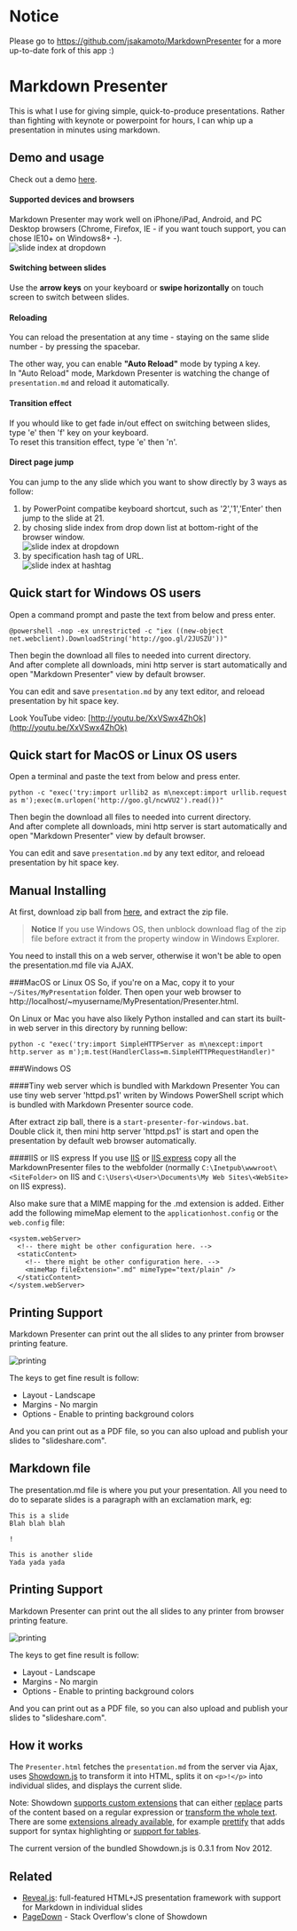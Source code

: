 Notice
======

Please go to https://github.com/jsakamoto/MarkdownPresenter for a more up-to-date fork of this app :)

Markdown Presenter
==================

This is what I use for giving simple, quick-to-produce presentations. Rather than fighting with keynote or powerpoint for hours, I can whip up a presentation in minutes using markdown.

Demo and usage
--------------
Check out a demo
[here](http://jsakamoto.github.com/MarkdownPresenter/Presenter.html).

#### Supported devices and browsers
Markdown Presenter may work well on iPhone/iPad, Android, and PC Desktop browsers (Chrome, Firefox, IE - if you want touch support, you can chose IE10+ on Windows8+ -).  
![slide index at dropdown](http://jsakamoto.github.io/MarkdownPresenter/iphone.png)

#### Switching between slides
Use the **arrow keys** on your keyboard or **swipe horizontally** on touch screen to switch between slides.

#### Reloading
You can reload the presentation at any time - staying on the same
slide number - by pressing the spacebar.

The other way, you can enable **"Auto Reload"** mode by typing `A` key.  
In "Auto Reload" mode, Markdown Presenter is watching the change of `presentation.md` and reload it automatically.

#### Transition effect
If you whould like to get fade in/out effect on switching between slides, type 'e' then 'f' key on your keyboard.  
To reset this transition effect, type 'e' then 'n'.

#### Direct page jump
You can jump to the any slide which you want to show directly by 3 ways as follow:

1. by PowerPoint compatibe keyboard shortcut, such as '2','1','Enter' then jump to the slide at 21.
2. by chosing slide index from drop down list at bottom-right of the browser window.  
![slide index at dropdown](http://jsakamoto.github.io/MarkdownPresenter/slide-index-at-dropdown.png)
3. by specification hash tag of URL.  
![slide index at hashtag](http://jsakamoto.github.io/MarkdownPresenter/slide-index-at-hashtag.png)

Quick start for Windows OS users
----------
Open a command prompt and paste the text from below and press enter.

    @powershell -nop -ex unrestricted -c "iex ((new-object net.webclient).DownloadString('http://goo.gl/2JUSZU'))"

Then begin the download all files to needed into current directory.  
And after complete all downloads, mini http server is start automatically and open "Markdown Presenter" view by default browser.

You can edit and save ```presentation.md``` by any text editor, and reloead presentation by hit space key.

Look YouTube video:
[http://youtu.be/XxVSwx4ZhOk](http://youtu.be/XxVSwx4ZhOk)

Quick start for MacOS or Linux OS users
----------
Open a terminal and paste the text from below and press enter.

    python -c "exec('try:import urllib2 as m\nexcept:import urllib.request as m');exec(m.urlopen('http://goo.gl/ncwVU2').read())"

Then begin the download all files to needed into current directory.  
And after complete all downloads, mini http server is start automatically and open "Markdown Presenter" view by default browser.

You can edit and save ```presentation.md``` by any text editor, and reloead presentation by hit space key.

Manual Installing
----------

At first, download zip ball from [here](https://github.com/jsakamoto/MarkdownPresenter/archive/master.zip), and extract the zip file.

> **Notice** If you use Windows OS, then unblock download flag of the zip file before extract it from the property window in Windows Explorer.

You need to install this on a web server, otherwise it won't be able
to open the presentation.md file via AJAX.

###MacOS or Linux OS
So, if you're on a Mac,
copy it to your `~/Sites/MyPresentation` folder. Then open your web
browser to http://localhost/~myusername/MyPresentation/Presenter.html.

On Linux or Mac you have also likely Python installed and can start
its built-in web server in this directory by running bellow:

    python -c "exec('try:import SimpleHTTPServer as m\nexcept:import http.server as m');m.test(HandlerClass=m.SimpleHTTPRequestHandler)"

###Windows OS

####Tiny web server which is bundled with Markdown Presenter
You can use tiny web server 'httpd.ps1' writen by Windows PowerShell script which is bundled with Markdown Presenter source code.

After extract zip ball, there is a ```start-presenter-for-windows.bat```.  
Double click it, then mini http server 'httpd.ps1' is start and open the presentation by default web browser automatically.

####IIS or IIS express
If you use [IIS](http://www.iis.net/) or [IIS express](http://www.iis.net/learn/extensions/introduction-to-iis-express/iis-express-overview) copy all the MarkdownPresenter files to the webfolder (normally `C:\Inetpub\wwwroot\<SiteFolder>` on IIS and `C:\Users\<User>\Documents\My Web Sites\<WebSite>` on IIS express). 

Also make sure that a MIME mapping for the .md extension is added. Either add the following mimeMap element to the `applicationhost.config` or the `web.config` file:

    <system.webServer>
      <!-- there might be other configuration here. -->
      <staticContent>
        <!-- there might be other configuration here. -->
        <mimeMap fileExtension=".md" mimeType="text/plain" />
      </staticContent>
    </system.webServer>

Printing Support
-----

Markdown Presenter can print out the all slides to any printer from browser printing feature. 

![printing](http://jsakamoto.github.io/MarkdownPresenter/printing.png)

The keys to get fine result is follow:

- Layout - Landscape
- Margins - No margin
- Options - Enable to printing background colors

And you can print out as a PDF file, so you can also upload and publish your slides to "slideshare.com".


Markdown file
-------------
The presentation.md file is where you put your presentation. All you need to do to separate slides is a paragraph with an exclamation mark, eg:

    This is a slide
    Blah blah blah

    !

    This is another slide
    Yada yada yada

Printing Support
-----

Markdown Presenter can print out the all slides to any printer from browser printing feature. 

![printing](http://jsakamoto.github.io/MarkdownPresenter/printing.png)

The keys to get fine result is follow:

- Layout - Landscape
- Margins - No margin
- Options - Enable to printing background colors

And you can print out as a PDF file, so you can also upload and publish your slides to "slideshare.com".

How it works
------------
The `Presenter.html` fetches the `presentation.md` from the server via
Ajax, uses [Showdown.js](https://github.com/coreyti/showdown) to
transform it into HTML, splits it on `<p>!</p>` into individual
slides, and displays the current slide.

Note: Showdown
[supports custom extensions](https://github.com/coreyti/showdown#creating-markdown-extensions)
that can either
[replace](https://github.com/coreyti/showdown#regexreplace) parts of
the content based on a regular expression or
[transform the whole text](https://github.com/coreyti/showdown#filter).
There are some
[extensions already available](https://github.com/coreyti/showdown/tree/master/src/extensions),
for example
[prettify](https://github.com/coreyti/showdown/blob/master/src/extensions/prettify.js)
that adds support for syntax highlighting or
[support for tables](https://github.com/coreyti/showdown/blob/master/src/extensions/table.js).

The current version of the bundled Showdown.js is 0.3.1 from Nov 2012.

Related
-------
- [Reveal.js](https://github.com/hakimel/reveal.js/): full-featured
  HTML+JS presentation framework with support for Markdown in
  individual slides
- [PageDown](http://code.google.com/p/pagedown/wiki/PageDown) - Stack
  Overflow's clone of Showdown
